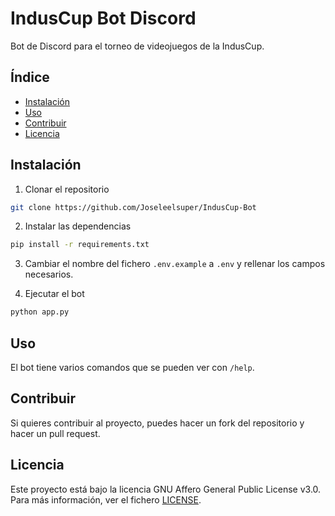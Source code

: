 # IndusCup Bot Discord
Bot de Discord para el torneo de videojuegos de la IndusCup.

## Índice
- [Instalación](#instalación)
- [Uso](#uso)
- [Contribuir](#contribuir)
- [Licencia](#licencia)

## Instalación
1. Clonar el repositorio
```bash
git clone https://github.com/Joseleelsuper/IndusCup-Bot
```
2. Instalar las dependencias
```bash
pip install -r requirements.txt
```
3. Cambiar el nombre del fichero `.env.example` a `.env` y rellenar los campos necesarios.

4. Ejecutar el bot
```bash
python app.py
```

## Uso
El bot tiene varios comandos que se pueden ver con `/help`.

## Contribuir
Si quieres contribuir al proyecto, puedes hacer un fork del repositorio y hacer un pull request.

## Licencia
Este proyecto está bajo la licencia GNU Affero General Public License v3.0. Para más información, ver el fichero [LICENSE](LICENSE).